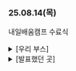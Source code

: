 ### 25.08.14(목)

내일배움캠프 수료식

<details>
  <summary>[우리 부스]</summary>

  <img width="506" height="496" alt="image" src="https://github.com/user-attachments/assets/bdea0a5d-cc20-4802-af37-d48d1743f197" />

</details>

<details>
  <summary>[발표했던 곳]</summary>

  <img width="1237" height="618" alt="image" src="https://github.com/user-attachments/assets/1ec01fcd-8d2c-4b7f-901b-c1e481ee72fa" />

</details>
